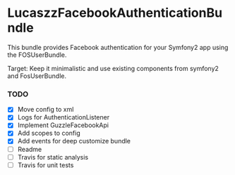 LucaszzFacebookAuthenticationBundle
======

This bundle provides Facebook authentication for your Symfony2 app using the FOSUserBundle.

Target: Keep it minimalistic and use existing components from symfony2 and FosUserBundle.

### TODO
- [x] Move config to xml
- [x] Logs for AuthenticationListener
- [x] Implement GuzzleFacebookApi
- [x] Add scopes to config
- [x] Add events for deep customize bundle
- [ ] Readme
- [ ] Travis for static analysis
- [ ] Travis for unit tests